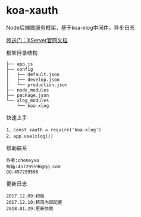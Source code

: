 # koa-xauth
Node后端微服务框架，基于koa-xlog中间件，异步日志

[传送门：XServer官网文档](http://www.xserver.top)

框架目录结构
>
    ├── app.js
    ├── config
    │   ├── default.json
    │   ├── develop.json
    │   └── production.json
    ├── node_modules
    ├── package.json
    └── xlog_modules
        └── koa-xlog

快速上手
>
    1、const xauth = require('koa-xlog')
    2、app.use(xlog())

帮助联系
>
	作者:cheneyxu
	邮箱:457299596@qq.com
	QQ:457299596

更新日志
>
	2017.12.09:初版
    2017.12.10:精简内部配置
    2018.01.29:更新依赖